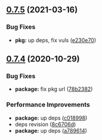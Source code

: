 ## [0.7.5](https://github.com/qiwi-forks/dts-bundle/compare/v0.7.4...v0.7.5) (2021-03-16)


### Bug Fixes

* **pkg:** up deps, fix vuls ([e230e70](https://github.com/qiwi-forks/dts-bundle/commit/e230e70cc836338a628683f0e4f15f418b967a1a))

## [0.7.4](https://github.com/qiwi-forks/dts-bundle/compare/v0.7.3...v0.7.4) (2020-10-29)


### Bug Fixes

* **package:** fix pkg url ([78b2382](https://github.com/qiwi-forks/dts-bundle/commit/78b238218d77fc7405e7c4581b482fa90b1ccfcf))


### Performance Improvements

* **package:** up deps ([c018998](https://github.com/qiwi-forks/dts-bundle/commit/c018998454580a513a2f3fe83ec34879973b24c3))
* deps revision ([8c6706d](https://github.com/qiwi-forks/dts-bundle/commit/8c6706df8c84cc05860f9db16c68b20a2a4686f2))
* **package:** up deps ([a789614](https://github.com/qiwi-forks/dts-bundle/commit/a78961457c89fb3c3fb1fc0cd6b5af09a0ac1074))
